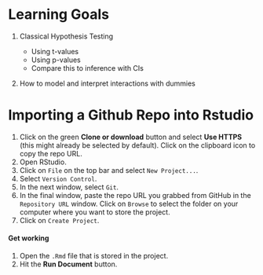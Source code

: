 # Learning Goals

1.  Classical Hypothesis Testing

    -   Using t-values
    -   Using p-values
    -   Compare this to inference with CIs

2.  How to model and interpret interactions with dummies

# Importing a Github Repo into Rstudio

1. Click on the green **Clone or download** button and select **Use HTTPS** (this might already be selected by default). Click on the clipboard icon to copy the repo URL.
2. Open RStudio.
3. Click on `File` on the top bar and select `New Project...`.
4. Select `Version Control`. 
5. In the next window, select `Git`.
6. In the final window, paste the repo URL you grabbed from GitHub in the `Repository URL` window. Click on `Browse` to select the folder on your computer where you want to store the project.
7. Click on `Create Project`.
  
#### Get working
1. Open the `.Rmd` file that is stored in the project.
2. Hit the **Run Document** button.
